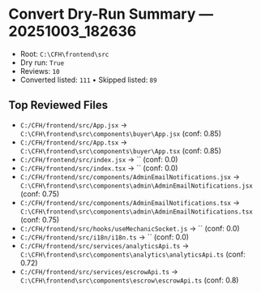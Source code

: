 # Convert Dry-Run Summary — 20251003_182636

- Root: `C:\CFH\frontend\src`
- Dry run: `True`
- Reviews: `10`
- Converted listed: `111`  • Skipped listed: `89`

## Top Reviewed Files

- `C:/CFH/frontend/src/App.jsx` → `C:\CFH\frontend\src\components\buyer\App.jsx` (conf: 0.85)
- `C:/CFH/frontend/src/App.tsx` → `C:\CFH\frontend\src\components\buyer\App.tsx` (conf: 0.85)
- `C:/CFH/frontend/src/index.jsx` → `` (conf: 0.0)
- `C:/CFH/frontend/src/index.tsx` → `` (conf: 0.0)
- `C:/CFH/frontend/src/components/AdminEmailNotifications.jsx` → `C:\CFH\frontend\src\components\admin\AdminEmailNotifications.jsx` (conf: 0.75)
- `C:/CFH/frontend/src/components/AdminEmailNotifications.tsx` → `C:\CFH\frontend\src\components\admin\AdminEmailNotifications.tsx` (conf: 0.75)
- `C:/CFH/frontend/src/hooks/useMechanicSocket.js` → `` (conf: 0.0)
- `C:/CFH/frontend/src/i18n/i18n.ts` → `` (conf: 0.0)
- `C:/CFH/frontend/src/services/analyticsApi.ts` → `C:\CFH\frontend\src\components\analytics\analyticsApi.ts` (conf: 0.72)
- `C:/CFH/frontend/src/services/escrowApi.ts` → `C:\CFH\frontend\src\components\escrow\escrowApi.ts` (conf: 0.8)
